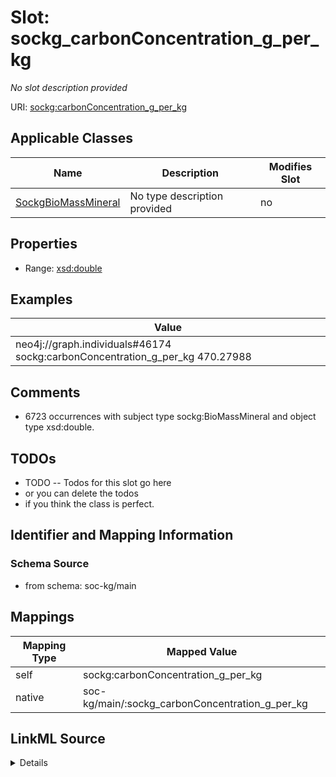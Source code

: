 

# Slot: sockg_carbonConcentration_g_per_kg


_No slot description provided_





URI: [sockg:carbonConcentration_g_per_kg](http://www.semanticweb.org/sockg/ontologies/2024/0/soil-carbon-ontology/carbonConcentration_g_per_kg)



<!-- no inheritance hierarchy -->





## Applicable Classes

| Name | Description | Modifies Slot |
| --- | --- | --- |
| [SockgBioMassMineral](../classes/SockgBioMassMineral.md) | No type description provided |  no  |







## Properties

* Range: [xsd:double](http://www.w3.org/2001/XMLSchema#double)






## Examples

| Value |
| --- |
| neo4j://graph.individuals#46174 sockg:carbonConcentration_g_per_kg 470.27988 |

## Comments

* 6723 occurrences with subject type sockg:BioMassMineral and object type xsd:double.

## TODOs

* TODO -- Todos for this slot go here
* or you can delete the todos
* if you think the class is perfect.

## Identifier and Mapping Information







### Schema Source


* from schema: soc-kg/main




## Mappings

| Mapping Type | Mapped Value |
| ---  | ---  |
| self | sockg:carbonConcentration_g_per_kg |
| native | soc-kg/main/:sockg_carbonConcentration_g_per_kg |




## LinkML Source

<details>
```yaml
name: sockg_carbonConcentration_g_per_kg
description: No slot description provided
todos:
- TODO -- Todos for this slot go here
- or you can delete the todos
- if you think the class is perfect.
comments:
- 6723 occurrences with subject type sockg:BioMassMineral and object type xsd:double.
examples:
- value: neo4j://graph.individuals#46174 sockg:carbonConcentration_g_per_kg 470.27988
from_schema: soc-kg/main
rank: 1000
slot_uri: sockg:carbonConcentration_g_per_kg
alias: sockg_carbonConcentration_g_per_kg
domain_of:
- sockg_BioMassMineral
range: double

```
</details>
